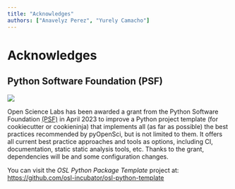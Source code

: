 ```yaml
---
title: "Acknowledges"
authors: ["Anavelyz Perez", "Yurely Camacho"]
---
```


# Acknowledges

## Python Software Foundation (PSF)


<img src="https://wiki.python.org/psf/PSF%20Logos?action=AttachFile&do=get&target=psf-logo-372x84-alpha.png">

Open Science Labs has been awarded a grant from the Python Software Foundation
[(PSF)](https://www.python.org/psf-landing/) in April 2023 to improve a Python
project template (for cookiecutter or cookieninja) that implements all (as far
as possible) the best practices recommended by pyOpenSci, but is not limited to
them. It offers all current best practice approaches and tools as options,
including CI, documentation, static static analysis tools, etc. Thanks to the
grant, dependencies will be and some configuration changes.

You can visit the *OSL Python Package Template* project at:
https://github.com/osl-incubator/osl-python-template
